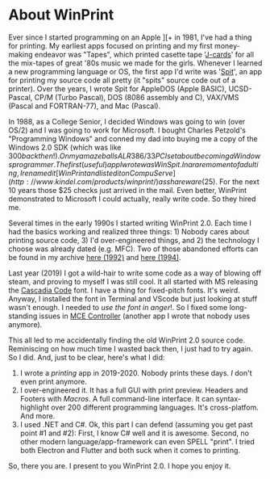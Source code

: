 # About WinPrint

Ever since I started programming on an Apple ][+ in 1981, I've had a thing for printing. My earliest apps focused on printing and my first money-making endeavor was "Tapes", which printed casette tape '[J-cards](https://en.wikipedia.org/wiki/J-card)' for all the mix-tapes of great '80s music we made for the girls. Whenever I learned a new programming language or OS, the first app I'd write was '[Spit](https://github.com/tig/Tigger/blob/a2013af12fef6d9946adea7fe510f8c649766160/College/C_SRC/SPIT153.C)', an app for printing my source code all pretty (it "spits" source code out of a printer). Over the years, I wrote Spit for AppleDOS (Apple BASIC), UCSD-Pascal, CP/M (Turbo Pascal), DOS (8086 assembly and C), VAX/VMS (Pascal and FORTRAN-77), and Mac (Pascal).

In 1988, as a College Senior, I decided Windows was going to win (over OS/2) and I was going to work for Microsoft. I bought Charles Petzold's "Programming Windows" and conned my dad into buying me a copy of the Windows 2.0 SDK (which was like $300 back then!). On my amazeballs ALR 386/33 PC I set about becoming a Windows programmer. The first (useful) app I wrote was WinSpit. In a rare moment of adulting, I renamed it [WinPrint and listed it on CompuServe](http://www.kindel.com/products/winprint/) as shareware ($25). For the next 10 years those $25 checks just arrived in the mail. Even better, WinPrint demonstrated to Microsoft I could actually, really write code. So they hired me.

Several times in the early 1990s I started writing WinPrint 2.0. Each time I had the basics working and realized three things: 1) Nobody cares about printing source code, 3) I'd over-engineered things, and 2) the technology I choose was already dated (e.g. MFC). Two of those abandoned efforts can be found in my archive [here (1992)](https://github.com/tig/Tigger/tree/master/Shareware/WINPRT2/WINPRINT) and [here (1994)](https://github.com/tig/Tigger/tree/master/Shareware/WINPRT2/WINPRT20).

Last year (2019) I got a wild-hair to write some code as a way of blowing off steam, and proving to myself I was still cool. It all started with MS releasing the [Cascadia Code](https://devblogs.microsoft.com/commandline/cascadia-code/) font. I have a thing for fixed-pitch fonts. It's weird. Anyway, I installed the font in Terminal and VScode but just looking at stuff wasn't enough. I needed to *use the font in anger*!. So I fixed some long-standing issues in [MCE Controller](https://tig.github.io/mcec/) (another app I wrote that nobody uses anymore).

This all led to me accidentally finding the old WinPrint 2.0 source code. Reminiscing on how much time I wasted back then, I just had to try again. So I did. And, just to be clear, here's what I did:

1) I wrote a *printing* app in 2019-2020. Nobody prints these days. *I* don't even print anymore. 
2) I over-engineered it. It has a full GUI with print preview. Headers and Footers with *Macros*. A full command-line interface. It can syntax-highlight over 200 different programming languages. It's cross-platfom. And more.
3) I used .NET and C#. Ok, this part I can defend (assuming you get past point #1 and #2): First, I know C# well and it is awesome. Second, no other modern language/app-framework can even SPELL "print". I tried both Electron and Flutter and both suck when it comes to printing.

So, there you are. I present to you WinPrint 2.0. I hope you enjoy it.


